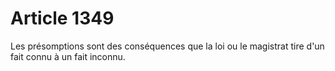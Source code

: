 # Article 1349

Les présomptions sont des conséquences que la loi ou le magistrat tire d'un fait connu à un fait inconnu.
